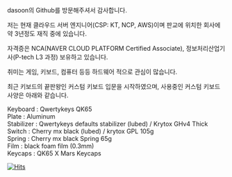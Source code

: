 dasoon의 Github를 방문해주셔서 감사합니다.


저는 현재 클라우드 서버 엔지니어(CSP: KT, NCP, AWS)이며 판교에 위치한 회사에 약 3년정도 재직 중에 있습니다.

자격증은 NCA(NAVER CLOUD PLATFORM Certified Associate), 정보처리산업기사(P-tech L3 과정) 보유하고 있습니다.

취미는 게임, 키보드, 컴퓨터 등등 하드웨어 적으로 관심이 많습니다.

최근 키보드의 끝판왕인 커스텀 키보드 입문을 시작하였으며,
사용중인 커스텀 키보드 사양은 아래와 같습니다.


Keyboard : Qwertykeys QK65  
Plate : Aluminum  
Stabilizer : Qwertykeys defaults stabilizer (lubed) / Krytox GHv4 Thick  
Switch :  Cherry mx black (lubed) / krytox GPL 105g  
Spring : Cherry mx black Spring 65g  
Film : black foam film (0.3mm)  
Keycaps : QK65 X Mars Keycaps  




[![Hits](https://hits.seeyoufarm.com/api/count/incr/badge.svg?url=https%3A%2F%2Fgithub.com%2Fgjbae1212%2Fhit-counter)](https://github.com/Wildbreaker)